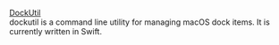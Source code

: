 [DockUtil](https://github.com/kcrawford/dockutil)\
dockutil is a command line utility for managing macOS dock items. It is currently written in Swift.


